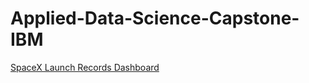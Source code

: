 # Applied-Data-Science-Capstone-IBM

[SpaceX Launch Records Dashboard](https://datteshsri4-8050.theianext-1-labs-prod-misc-tools-us-east-0.proxy.cognitiveclass.ai/)
